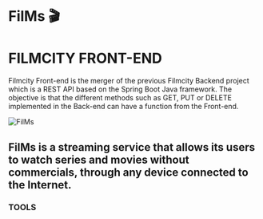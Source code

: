 # FilMs :clapper:

# FILMCITY FRONT-END

Filmcity Front-end is the merger of the previous Filmcity Backend project which is a REST API based on the Spring Boot Java framework. The objective is that the different methods such as GET, PUT or DELETE implemented in the Back-end can have a function from the Front-end.

![FilMs](https://user-images.githubusercontent.com/99267946/163729685-56a2d8d0-1cf0-4c70-88a4-1c0f6df7c4f3.png)


## FilMs is a streaming service that allows its users to watch series and movies without commercials, through any device connected to the Internet.

### TOOLS
